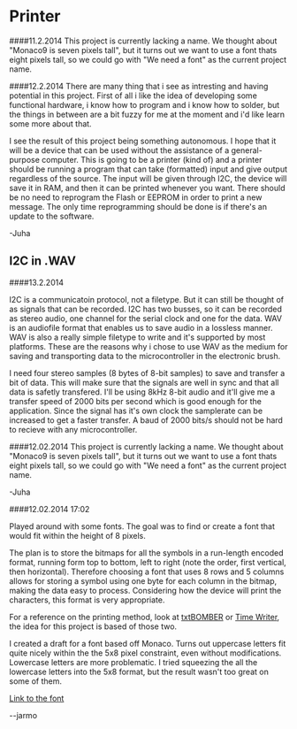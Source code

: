 Printer
=======

####11.2.2014
This project is currently lacking a name. We thought about "Monaco9 is seven pixels tall", but it turns out we want to use a font thats eight pixels tall, so we could go with "We need a font" as the current project name.

####12.2.2014
There are many thing that i see as intresting and having potential in this project. First of all i like the idea of developing some functional hardware, i know how to program and i know how to solder, but the things in between are a bit fuzzy for me at the moment and i'd like learn some more about that.

I see the result of this project being something autonomous. I hope that it will be a device that can be used without the assistance of a general-purpose computer. This is going to be a printer (kind of) and a printer should be running a program that can take (formatted) input and give output regardless of the source. The input will be given through I2C, the device will save it in RAM, and then it can be printed whenever you want. There should be no need to reprogram the Flash or EEPROM in order to print a new message. The only time reprogramming should be done is if there's an update to the software.

-Juha

I2C in .WAV
-----------
####13.2.2014

I2C is a communicatoin protocol, not a filetype. But it can still be thought of as signals that can be recorded. I2C has two busses, so it can be recorded as stereo audio, one channel for the serial clock and one for the data. WAV is an audiofile format that enables us to save audio in a lossless manner. WAV is also a really simple filetype to write and it's supported by most platforms. These are the reasons why i chose to use WAV as the medium for saving and transporting data to the microcontroller in the electronic brush.

I need four stereo samples (8 bytes of 8-bit samples) to save and transfer a bit of data. This will make sure that the signals are well in sync and that all data is safetly transfered. I'll be using 8kHz 8-bit audio and it'll give me a transfer speed of 2000 bits per second which is good enough for the application. Since the signal has it's own clock the samplerate can be increased to get a faster transfer. A baud of 2000 bits/s should not be hard to recieve with any microcontroller.

####12.02.2014
This project is currently lacking a name. We thought about "Monaco9 is seven pixels tall", but it turns out we want to use a font thats eight pixels tall, so we could go with "We need a font" as the current project name.

-Juha


####12.02.2014 17:02

Played around with some fonts. The goal was to find or create a font that would fit within the height of 8 pixels.

The plan is to store the bitmaps for all the symbols in a run-length encoded format, running form top to bottom, left to right (note the order, first vertical, then horizontal). Therefore choosing a font that uses 8 rows and 5 columns allows for storing a symbol using one byte for each column in the bitmap, making the data easy to process. Considering how the device will print the characters, this format is very appropriate.

For a reference on the printing method, look at [txtBOMBER](http://www.behance.net/gallery/txtBOMBER/406136) or [Time Writer](http://oliviervanherpt.nl/time-writer/), the idea for this project is based of those two.

I created a draft for a font based off Monaco. Turns out uppercase letters fit quite nicely within the the 5x8 pixel constraint, even without modifications. Lowercase letters are more problematic. I tried squeezing the all the lowercase letters into the 5x8 format, but the result wasn't too great on some of them.

[Link to the font](./sampleFont0.png)

--jarmo
